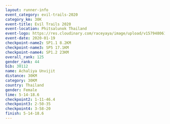 ```yaml
--- 
layout: runner-info 
event_category: evil-trails-2020 
category_km: 30K 
event-title: Evil Trails 2020 
event-location: Phitsalunok Thailand 
event-logo: https://res.cloudinary.com/raceyaya/image/upload/v1579480618/logo/evil-trails_wm80bv.jpg 
event-date: 2020-01-19 
checkpoint-name2: SP1.1 8.2KM 
checkpoint-name3: SP5 17.1KM 
checkpoint-name4: SP1.2 23KM 
overall_rank: 125
gender_rank: 44
bib: 30112
name: Achaliya Unvijit
distance: 30KM
category: 30KM
country: Thailand
gender: Female
time: 5-14-18.6
checkpoint2: 1-11-46.4
checkpoint3: 2-50-35
checkpoint4: 3-58-20
finish: 5-14-18.6
--- 
```

